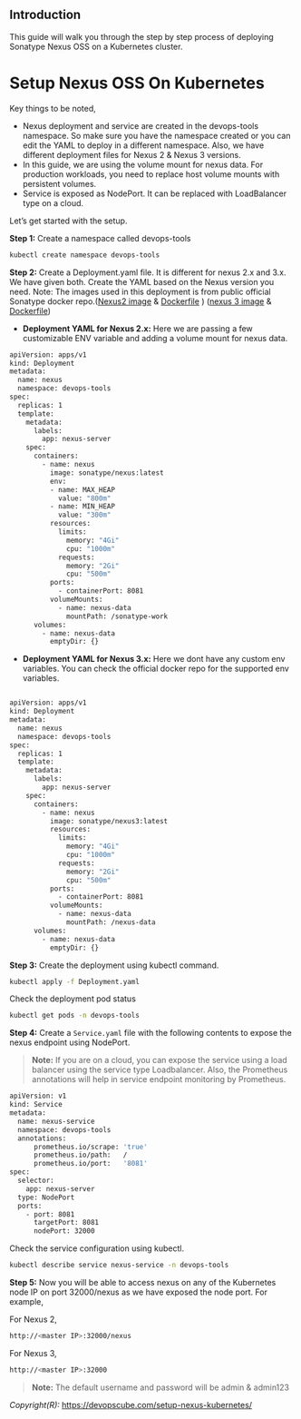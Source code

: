## Introduction
This guide will walk you through the step by step process of deploying Sonatype Nexus OSS on a Kubernetes cluster.

# Setup Nexus OSS On Kubernetes
Key things to be noted,

- Nexus deployment and service are created in the devops-tools namespace. So make sure you have the namespace created or you can edit the YAML to deploy in a different namespace. Also, we have different deployment files for Nexus 2 & Nexus 3 versions.
- In this guide, we are using the volume mount for nexus data. For production workloads, you need to replace host volume mounts with persistent volumes.
- Service is exposed as NodePort. It can be replaced with LoadBalancer type on a cloud.

Let’s get started with the setup.

**Step 1:** Create a namespace called devops-tools

```bash
kubectl create namespace devops-tools
```

**Step 2:** Create a Deployment.yaml file. It is different for nexus 2.x and 3.x. We have given both. Create the YAML based on the Nexus version you need. Note: The images used in this deployment is from public official Sonatype docker repo.([Nexus2 image](https://hub.docker.com/r/sonatype/nexus/)  & [Dockerfile](https://github.com/sonatype/docker-nexus/blob/master/oss/Dockerfile) )  ([nexus 3 image](https://hub.docker.com/r/sonatype/nexus3/) & [Dockerfile](https://github.com/sonatype/docker-nexus3/blob/master/Dockerfile))

- **Deployment YAML for Nexus 2.x:** Here we are passing a few customizable ENV variable and adding a volume mount for nexus data.
```bash
apiVersion: apps/v1
kind: Deployment
metadata:
  name: nexus
  namespace: devops-tools
spec:
  replicas: 1
  template:
    metadata:
      labels:
        app: nexus-server
    spec:
      containers:
        - name: nexus
          image: sonatype/nexus:latest
          env:
          - name: MAX_HEAP
            value: "800m"
          - name: MIN_HEAP
            value: "300m"
          resources:
            limits:
              memory: "4Gi"
              cpu: "1000m"
            requests:
              memory: "2Gi"
              cpu: "500m"
          ports:
            - containerPort: 8081
          volumeMounts:
            - name: nexus-data
              mountPath: /sonatype-work
      volumes:
        - name: nexus-data
          emptyDir: {}
```

- **Deployment YAML for Nexus 3.x:** Here we dont have any custom env variables. You can check the official docker repo for the supported env variables.
```bash

apiVersion: apps/v1
kind: Deployment
metadata:
  name: nexus
  namespace: devops-tools
spec:
  replicas: 1
  template:
    metadata:
      labels:
        app: nexus-server
    spec:
      containers:
        - name: nexus
          image: sonatype/nexus3:latest
          resources:
            limits:
              memory: "4Gi"
              cpu: "1000m"
            requests:
              memory: "2Gi"
              cpu: "500m"
          ports:
            - containerPort: 8081
          volumeMounts:
            - name: nexus-data
              mountPath: /nexus-data
      volumes:
        - name: nexus-data
          emptyDir: {}
```

**Step 3:** Create the deployment using kubectl command.
```bash
kubectl apply -f Deployment.yaml
```
Check the deployment pod status
```bash
kubectl get pods -n devops-tools
```

**Step 4:** Create a `Service.yaml` file with the following contents to expose the nexus endpoint using NodePort.

> **Note:** If you are on a cloud, you can expose the service using a load balancer using the service type Loadbalancer. Also, the Prometheus annotations will help in service endpoint monitoring by Prometheus.

```bash
apiVersion: v1
kind: Service
metadata:
  name: nexus-service
  namespace: devops-tools
  annotations:
      prometheus.io/scrape: 'true'
      prometheus.io/path:   /
      prometheus.io/port:   '8081'
spec:
  selector: 
    app: nexus-server
  type: NodePort  
  ports:
    - port: 8081
      targetPort: 8081
      nodePort: 32000
```

Check the service configuration using kubectl.
```bash
kubectl describe service nexus-service -n devops-tools
```

**Step 5:** Now you will be able to access nexus on any of the Kubernetes node IP on port 32000/nexus as we have exposed the node port. For example,

For Nexus 2,
```bash
http://<master IP>:32000/nexus
```

For Nexus 3,
```bash
http://<master IP>:32000
```

> **Note:** The default username and password will be admin & admin123

*Copyright(R):* https://devopscube.com/setup-nexus-kubernetes/